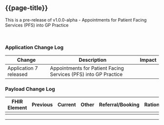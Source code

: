 
<div class="bars-blg-expander">
<div class="bars-blg-expander-entry" id="v1.0.0-alpha">

## {{page-title}}


This is a pre-release of v1.0.0-alpha - Appointments for Patient Facing Services (PFS) into GP Practice

<br>


### Application Change Log


| Change                                    | Description                                     | Impact                                                                  | 
|-------------------------------------------|-------------------------------------------------|-------------------------------------------------------------------------|
| Application 7 released                    | Appointments for Patient Facing Services (PFS) into GP Practice|                                                                         |

### Payload Change Log


| FHIR Element                                         | Previous | Current    | Other   | Referral/Booking | Rationale                                                                                       |  Impact  |
|------------------------------------------------------|----------|------------|---------|------------------|-------------------------------------------------------------------------------------------------|----------|
|                                                      |          |            |         |                  |                                                                                                 |          |

</div>
</div>

<hr>
<br>
